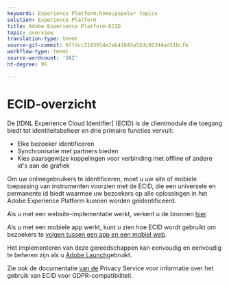 ```yaml
---
keywords: Experience Platform;home;popular topics
solution: Experience Platform
title: Adobe Experience Platform-ECID
topic: overview
translation-type: tm+mt
source-git-commit: 6ffdcc2143914e2ab41843a52dc92344ad51bcfb
workflow-type: tm+mt
source-wordcount: '162'
ht-degree: 9%

---
```



# ECID-overzicht

De [!DNL Experience Cloud Identifier] (ECID) is de clientmodule die toegang biedt tot identiteitsbeheer en drie primaire functies vervult:

- Elke bezoeker identificeren
- Synchronisatie met partners bieden
- Kies paarsgewijze koppelingen voor verbinding met offline of andere id&#39;s aan de grafiek

Om uw onlinegebruikers te identificeren, moet u uw site of mobiele toepassing van instrumenten voorzien met de ECID, die een universele en permanente id biedt waarmee uw bezoekers op alle oplossingen in het Adobe Experience Platform kunnen worden geïdentificeerd.

Als u met een website-implementatie werkt, verkent u de bronnen [hier](https://docs.adobe.com/content/help/nl-NL/id-service/using/home.html).

Als u met een mobiele app werkt, kunt u zien hoe ECID wordt gebruikt om bezoekers te [volgen tussen een app en een mobiel web](https://docs.adobe.com/content/help/en/mobile-services/ios/sdk-reference-ios/hybrid-app.html).

Het implementeren van deze gereedschappen kan eenvoudig en eenvoudig te beheren zijn als u [Adobe Launch](https://docs.adobe.com/content/help/en/launch/using/overview.html)gebruikt.

Zie ook de documentatie [van de](../privacy-service/identity-data.md) Privacy Service voor informatie over het gebruik van ECID voor GDPR-compatibiliteit.

